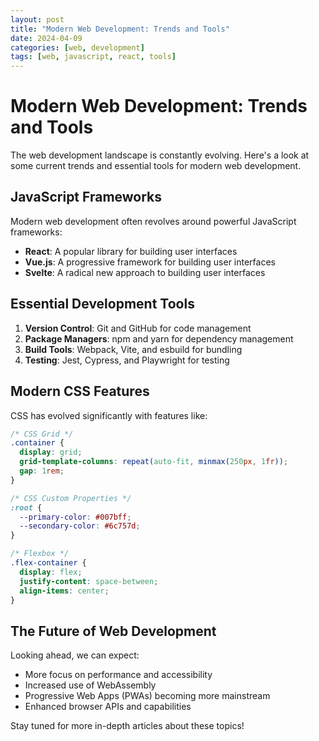 ```yaml
---
layout: post
title: "Modern Web Development: Trends and Tools"
date: 2024-04-09
categories: [web, development]
tags: [web, javascript, react, tools]
---
```


# Modern Web Development: Trends and Tools

The web development landscape is constantly evolving. Here's a look at some current trends and essential tools for modern web development.

## JavaScript Frameworks

Modern web development often revolves around powerful JavaScript frameworks:

- **React**: A popular library for building user interfaces
- **Vue.js**: A progressive framework for building user interfaces
- **Svelte**: A radical new approach to building user interfaces

## Essential Development Tools

1. **Version Control**: Git and GitHub for code management
2. **Package Managers**: npm and yarn for dependency management
3. **Build Tools**: Webpack, Vite, and esbuild for bundling
4. **Testing**: Jest, Cypress, and Playwright for testing

## Modern CSS Features

CSS has evolved significantly with features like:

```css
/* CSS Grid */
.container {
  display: grid;
  grid-template-columns: repeat(auto-fit, minmax(250px, 1fr));
  gap: 1rem;
}

/* CSS Custom Properties */
:root {
  --primary-color: #007bff;
  --secondary-color: #6c757d;
}

/* Flexbox */
.flex-container {
  display: flex;
  justify-content: space-between;
  align-items: center;
}
```

## The Future of Web Development

Looking ahead, we can expect:
- More focus on performance and accessibility
- Increased use of WebAssembly
- Progressive Web Apps (PWAs) becoming more mainstream
- Enhanced browser APIs and capabilities

Stay tuned for more in-depth articles about these topics! 